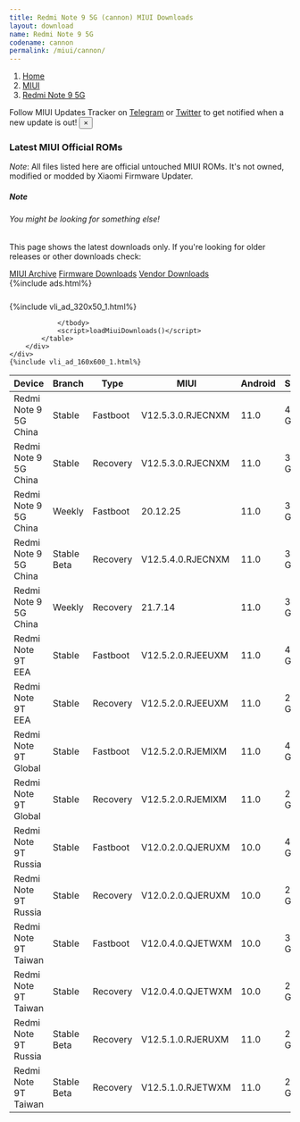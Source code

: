 ```yaml
---
title: Redmi Note 9 5G (cannon) MIUI Downloads
layout: download
name: Redmi Note 9 5G
codename: cannon
permalink: /miui/cannon/
---
```

<nav aria-label="breadcrumb">
    <ol class="breadcrumb">
        <li class="breadcrumb-item"><a href="/">Home</a></li>
        <li class="breadcrumb-item"><a href="/miui/">MIUI</a></li>
        <li class="breadcrumb-item active" aria-current="page"><a href="/miui/cannon/">Redmi Note 9 5G</a></li>
    </ol>
</nav>
<div class="alert alert-primary alert-dismissible fade show" role="alert">
    Follow MIUI Updates Tracker on <a href="https://t.me/MIUIUpdatesTracker" class="alert-link">Telegram</a>
     or <a href="https://twitter.com/MiFwUpdater" class="alert-link">Twitter</a> to get notified when a new update is out!
    <button type="button" class="close" data-dismiss="alert" aria-label="Close">
        <span aria-hidden="true">&times;</span>
    </button>
</div>

### Latest MIUI Official ROMs
*Note*: All files listed here are official untouched MIUI ROMs. It's not owned, modified or modded by Xiaomi Firmware Updater.
<div class="card">
  <div class="card-body">
    <h5 class="card-title">Note</h5>
    <h6 class="card-subtitle mb-2 text-muted">You might be looking for something else!</h6>
    <p class="card-text">This page shows the latest downloads only.
     If you're looking for older releases or other downloads check:</p>
    <a href="/archive/miui/cannon/" class="card-link">MIUI Archive</a>
    <a href="/firmware/cannon/" class="card-link">Firmware Downloads</a>
    <a href="/vendor/cannon/" class="card-link">Vendor Downloads</a>
  </div>
</div>
{%include ads.html%}
<div class="row justify-content-center">
    <div class="col-10">
        <div class="table-responsive-md" style="margin-top: 25px;">
            {%include vli_ad_320x50_1.html%}
            <table id="miui" class="display dt-responsive nowrap compact table table-striped table-hover table-sm">
                <thead class="thead-dark">
                    <tr>
                        <th data-ref="device">Device</th>
                        <th data-ref="branch">Branch</th>
                        <th data-ref="type">Type</th>
                        <th data-ref="miui">MIUI</th>
                        <th data-ref="android">Android</th>
                        <th data-ref="size">Size</th>
                        <th data-ref="size">Date</th>
                        <th data-ref="link">Link</th>
                    </tr>
                </thead>
                <tbody>
                <tr><td>Redmi Note 9 5G China</td><td>Stable</td><td>Fastboot</td><td>V12.5.3.0.RJECNXM</td><td>11.0</td><td>4.0 GB</td><td>2021-06-08</td><td><a href="/miui/cannon/stable/V12.5.3.0.RJECNXM/">Download</a></td></tr>
<tr><td>Redmi Note 9 5G China</td><td>Stable</td><td>Recovery</td><td>V12.5.3.0.RJECNXM</td><td>11.0</td><td>3.0 GB</td><td>2021-06-11</td><td><a href="/miui/cannon/stable/V12.5.3.0.RJECNXM/">Download</a></td></tr>
<tr><td>Redmi Note 9 5G China</td><td>Weekly</td><td>Fastboot</td><td>20.12.25</td><td>11.0</td><td>3.8 GB</td><td>2020-12-25</td><td><a href="/miui/cannon/weekly/20.12.25/">Download</a></td></tr>
<tr><td>Redmi Note 9 5G China</td><td>Stable Beta</td><td>Recovery</td><td>V12.5.4.0.RJECNXM</td><td>11.0</td><td>3.0 GB</td><td>2021-07-08</td><td><a href="/miui/cannon/stable beta/V12.5.4.0.RJECNXM/">Download</a></td></tr>
<tr><td>Redmi Note 9 5G China</td><td>Weekly</td><td>Recovery</td><td>21.7.14</td><td>11.0</td><td>3.2 GB</td><td>2021-07-15</td><td><a href="/miui/cannon/weekly/21.7.14/">Download</a></td></tr>
<tr><td>Redmi Note 9T EEA</td><td>Stable</td><td>Fastboot</td><td>V12.5.2.0.RJEEUXM</td><td>11.0</td><td>4.9 GB</td><td>2021-06-02</td><td><a href="/miui/cannong/stable/V12.5.2.0.RJEEUXM/">Download</a></td></tr>
<tr><td>Redmi Note 9T EEA</td><td>Stable</td><td>Recovery</td><td>V12.5.2.0.RJEEUXM</td><td>11.0</td><td>2.4 GB</td><td>2021-06-07</td><td><a href="/miui/cannong/stable/V12.5.2.0.RJEEUXM/">Download</a></td></tr>
<tr><td>Redmi Note 9T Global</td><td>Stable</td><td>Fastboot</td><td>V12.5.2.0.RJEMIXM</td><td>11.0</td><td>4.8 GB</td><td>2021-06-02</td><td><a href="/miui/cannong/stable/V12.5.2.0.RJEMIXM/">Download</a></td></tr>
<tr><td>Redmi Note 9T Global</td><td>Stable</td><td>Recovery</td><td>V12.5.2.0.RJEMIXM</td><td>11.0</td><td>2.4 GB</td><td>2021-06-08</td><td><a href="/miui/cannong/stable/V12.5.2.0.RJEMIXM/">Download</a></td></tr>
<tr><td>Redmi Note 9T Russia</td><td>Stable</td><td>Fastboot</td><td>V12.0.2.0.QJERUXM</td><td>10.0</td><td>4.1 GB</td><td>2021-03-11</td><td><a href="/miui/cannong/stable/V12.0.2.0.QJERUXM/">Download</a></td></tr>
<tr><td>Redmi Note 9T Russia</td><td>Stable</td><td>Recovery</td><td>V12.0.2.0.QJERUXM</td><td>10.0</td><td>2.3 GB</td><td>2021-04-12</td><td><a href="/miui/cannong/stable/V12.0.2.0.QJERUXM/">Download</a></td></tr>
<tr><td>Redmi Note 9T Taiwan</td><td>Stable</td><td>Fastboot</td><td>V12.0.4.0.QJETWXM</td><td>10.0</td><td>3.2 GB</td><td>2021-01-25</td><td><a href="/miui/cannong/stable/V12.0.4.0.QJETWXM/">Download</a></td></tr>
<tr><td>Redmi Note 9T Taiwan</td><td>Stable</td><td>Recovery</td><td>V12.0.4.0.QJETWXM</td><td>10.0</td><td>2.1 GB</td><td>2021-02-11</td><td><a href="/miui/cannong/stable/V12.0.4.0.QJETWXM/">Download</a></td></tr>
<tr><td>Redmi Note 9T Russia</td><td>Stable Beta</td><td>Recovery</td><td>V12.5.1.0.RJERUXM</td><td>11.0</td><td>2.5 GB</td><td>2021-07-16</td><td><a href="/miui/cannong/stable beta/V12.5.1.0.RJERUXM/">Download</a></td></tr>
<tr><td>Redmi Note 9T Taiwan</td><td>Stable Beta</td><td>Recovery</td><td>V12.5.1.0.RJETWXM</td><td>11.0</td><td>2.4 GB</td><td>2021-07-19</td><td><a href="/miui/cannong/stable beta/V12.5.1.0.RJETWXM/">Download</a></td></tr>

                </tbody>
                <script>loadMiuiDownloads()</script>
            </table>
        </div>
    </div>
    {%include vli_ad_160x600_1.html%}
</div>
